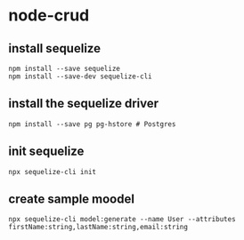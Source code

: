 # node-crud

## install sequelize

```
npm install --save sequelize
npm install --save-dev sequelize-cli
```

## install the sequelize driver

```
npm install --save pg pg-hstore # Postgres
```
## init sequelize
```
npx sequelize-cli init
```
## create sample moodel
```
npx sequelize-cli model:generate --name User --attributes firstName:string,lastName:string,email:string

```